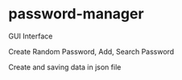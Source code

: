 # password-manager

GUI Interface

Create Random Password, 
Add, Search Password

Create and saving data in json file 

